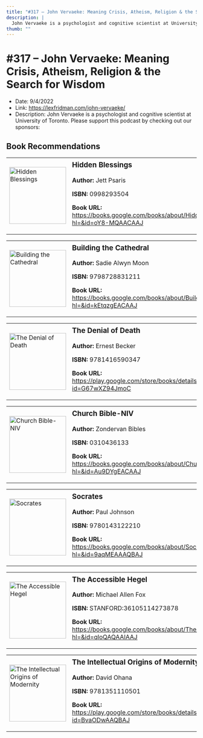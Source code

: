 ```yaml
---
title: "#317 – John Vervaeke: Meaning Crisis, Atheism, Religion & the Search for Wisdom"
description: |
  John Vervaeke is a psychologist and cognitive scientist at University of Toronto. Please support this podcast by checking out our sponsors:"
thumb: ""
---
```


# #317 – John Vervaeke: Meaning Crisis, Atheism, Religion & the Search for Wisdom

  - Date: 9/4/2022
  - Link: https://lexfridman.com/john-vervaeke/
  - Description: John Vervaeke is a psychologist and cognitive scientist at University of Toronto. Please support this podcast by checking out our sponsors:

## Book Recommendations

<table style="border: none;"><tr style="border: none;"><td style="border: none;"><img src="http://books.google.com/books/content?id=oY8-MQAACAAJ&printsec=frontcover&img=1&zoom=1&source=gbs_api" alt="Hidden Blessings" width="150" style="vertical-align: top;"></td><td style="border: none; vertical-align: top;"><h3 style='margin-top: 5'>Hidden Blessings</h3><p><strong>Author:</strong> Jett Psaris</p><p><strong>ISBN:</strong> 0998293504</p><p><strong>Book URL:</strong> <a href="https://books.google.com/books/about/Hidden_Blessings.html?hl=&id=oY8-MQAACAAJ">https://books.google.com/books/about/Hidden_Blessings.html?hl=&id=oY8-MQAACAAJ</a></p></td></tr></table>
<table style="border: none;"><tr style="border: none;"><td style="border: none;"><img src="http://books.google.com/books/content?id=kEtqzgEACAAJ&printsec=frontcover&img=1&zoom=1&source=gbs_api" alt="Building the Cathedral" width="150" style="vertical-align: top;"></td><td style="border: none; vertical-align: top;"><h3 style='margin-top: 5'>Building the Cathedral</h3><p><strong>Author:</strong> Sadie Alwyn Moon</p><p><strong>ISBN:</strong> 9798728831211</p><p><strong>Book URL:</strong> <a href="https://books.google.com/books/about/Building_the_Cathedral.html?hl=&id=kEtqzgEACAAJ">https://books.google.com/books/about/Building_the_Cathedral.html?hl=&id=kEtqzgEACAAJ</a></p></td></tr></table>
<table style="border: none;"><tr style="border: none;"><td style="border: none;"><img src="http://books.google.com/books/content?id=G67wXZ94JmoC&printsec=frontcover&img=1&zoom=1&edge=curl&source=gbs_api" alt="The Denial of Death" width="150" style="vertical-align: top;"></td><td style="border: none; vertical-align: top;"><h3 style='margin-top: 5'>The Denial of Death</h3><p><strong>Author:</strong> Ernest Becker</p><p><strong>ISBN:</strong> 9781416590347</p><p><strong>Book URL:</strong> <a href="https://play.google.com/store/books/details?id=G67wXZ94JmoC">https://play.google.com/store/books/details?id=G67wXZ94JmoC</a></p></td></tr></table>
<table style="border: none;"><tr style="border: none;"><td style="border: none;"><img src="http://books.google.com/books/content?id=Au9DYgEACAAJ&printsec=frontcover&img=1&zoom=1&source=gbs_api" alt="Church Bible-NIV" width="150" style="vertical-align: top;"></td><td style="border: none; vertical-align: top;"><h3 style='margin-top: 5'>Church Bible-NIV</h3><p><strong>Author:</strong> Zondervan Bibles</p><p><strong>ISBN:</strong> 0310436133</p><p><strong>Book URL:</strong> <a href="https://books.google.com/books/about/Church_Bible_NIV.html?hl=&id=Au9DYgEACAAJ">https://books.google.com/books/about/Church_Bible_NIV.html?hl=&id=Au9DYgEACAAJ</a></p></td></tr></table>
<table style="border: none;"><tr style="border: none;"><td style="border: none;"><img src="http://books.google.com/books/content?id=9aqMEAAAQBAJ&printsec=frontcover&img=1&zoom=1&source=gbs_api" alt="Socrates" width="150" style="vertical-align: top;"></td><td style="border: none; vertical-align: top;"><h3 style='margin-top: 5'>Socrates</h3><p><strong>Author:</strong> Paul Johnson</p><p><strong>ISBN:</strong> 9780143122210</p><p><strong>Book URL:</strong> <a href="https://books.google.com/books/about/Socrates.html?hl=&id=9aqMEAAAQBAJ">https://books.google.com/books/about/Socrates.html?hl=&id=9aqMEAAAQBAJ</a></p></td></tr></table>
<table style="border: none;"><tr style="border: none;"><td style="border: none;"><img src="http://books.google.com/books/content?id=qloQAQAAIAAJ&printsec=frontcover&img=1&zoom=1&source=gbs_api" alt="The Accessible Hegel" width="150" style="vertical-align: top;"></td><td style="border: none; vertical-align: top;"><h3 style='margin-top: 5'>The Accessible Hegel</h3><p><strong>Author:</strong> Michael Allen Fox</p><p><strong>ISBN:</strong> STANFORD:36105114273878</p><p><strong>Book URL:</strong> <a href="https://books.google.com/books/about/The_Accessible_Hegel.html?hl=&id=qloQAQAAIAAJ">https://books.google.com/books/about/The_Accessible_Hegel.html?hl=&id=qloQAQAAIAAJ</a></p></td></tr></table>
<table style="border: none;"><tr style="border: none;"><td style="border: none;"><img src="http://books.google.com/books/content?id=BvaODwAAQBAJ&printsec=frontcover&img=1&zoom=1&edge=curl&source=gbs_api" alt="The Intellectual Origins of Modernity" width="150" style="vertical-align: top;"></td><td style="border: none; vertical-align: top;"><h3 style='margin-top: 5'>The Intellectual Origins of Modernity</h3><p><strong>Author:</strong> David Ohana</p><p><strong>ISBN:</strong> 9781351110501</p><p><strong>Book URL:</strong> <a href="https://play.google.com/store/books/details?id=BvaODwAAQBAJ">https://play.google.com/store/books/details?id=BvaODwAAQBAJ</a></p></td></tr></table>
